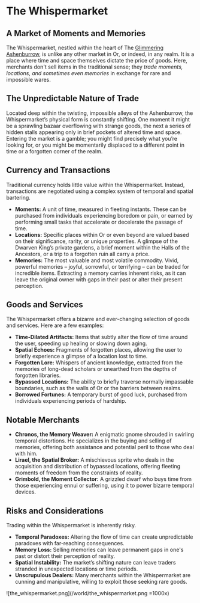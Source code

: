 # The Whispermarket

## A Market of Moments and Memories

The Whispermarket, nestled within the heart of The [Glimmering Ashenburrow](/geography/settlement/city/glimmering-ashenburrow.md), is unlike any other market in Or, or indeed, in any realm. It is a place where time and space themselves dictate the price of goods. Here, merchants don't sell items in the traditional sense; they *trade moments, locations, and sometimes even memories* in exchange for rare and impossible wares.

## The Unpredictable Nature of Trade

Located deep within the twisting, impossible alleys of the Ashenburrow, the Whispermarket’s physical form is constantly shifting. One moment it might be a sprawling bazaar overflowing with strange goods, the next a series of hidden stalls appearing only in brief pockets of altered time and space. Entering the market is a gamble; you might find precisely what you’re looking for, or you might be momentarily displaced to a different point in time or a forgotten corner of the realm.

## Currency and Transactions

Traditional currency holds little value within the Whispermarket. Instead, transactions are negotiated using a complex system of temporal and spatial bartering. 

*   **Moments:** A unit of time, measured in fleeting instants. These can be purchased from individuals experiencing boredom or pain, or earned by performing small tasks that accelerate or decelerate the passage of time. 
*   **Locations:** Specific places within Or or even beyond are valued based on their significance, rarity, or unique properties. A glimpse of the Dwarven King’s private gardens, a brief moment within the Halls of the Ancestors, or a trip to a forgotten ruin all carry a price.
*   **Memories:** The most valuable and most volatile commodity. Vivid, powerful memories – joyful, sorrowful, or terrifying – can be traded for incredible items.  Extracting a memory carries inherent risks, as it can leave the original owner with gaps in their past or alter their present perception.

## Goods and Services

The Whispermarket offers a bizarre and ever-changing selection of goods and services. Here are a few examples:

*   **Time-Dilated Artifacts:** Items that subtly alter the flow of time around the user, speeding up healing or slowing down aging.
*   **Spatial Echoes:**  Fragments of forgotten places, allowing the user to briefly experience a glimpse of a location lost to time.
*   **Forgotten Lore:**  Whispers of ancient knowledge, extracted from the memories of long-dead scholars or unearthed from the depths of forgotten libraries. 
*   **Bypassed Locations:** The ability to briefly traverse normally impassable boundaries, such as the walls of Or or the barriers between realms.
*   **Borrowed Fortunes:**  A temporary burst of good luck, purchased from individuals experiencing periods of hardship.

## Notable Merchants

*   **Chronos, the Memory Weaver:** A enigmatic gnome shrouded in swirling temporal distortions. He specializes in the buying and selling of memories, offering both assistance and potential peril to those who deal with him.
*   **Lirael, the Spatial Broker:** A mischievous sprite who deals in the acquisition and distribution of bypassed locations, offering fleeting moments of freedom from the constraints of reality.
*   **Grimbold, the Moment Collector:** A grizzled dwarf who buys time from those experiencing ennui or suffering, using it to power bizarre temporal devices.

## Risks and Considerations

Trading within the Whispermarket is inherently risky.

*   **Temporal Paradoxes:** Altering the flow of time can create unpredictable paradoxes with far-reaching consequences.
*   **Memory Loss:** Selling memories can leave permanent gaps in one's past or distort their perception of reality.
*   **Spatial Instability:** The market’s shifting nature can leave traders stranded in unexpected locations or time periods.
*   **Unscrupulous Dealers:** Many merchants within the Whispermarket are cunning and manipulative, willing to exploit those seeking rare goods.

![the_whispermarket.png](/world/the_whispermarket.png =1000x)

